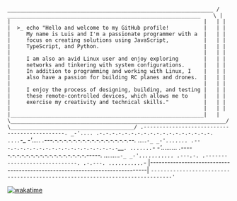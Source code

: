 
 `      _________________________________________________________________
    /    _____________________________________________________________    \
    |   |                                                             |   |
    |   |  >_ echo "Hello and welcome to my GitHub profile!           |   |
    |   |     My name is Luis and I'm a passionate programmer with a  |   |
    |   |     focus on creating solutions using JavaScript,           |   |
    |   |     TypeScript, and Python.                                 |   |
    |   |                                                             |   |
    |   |     I am also an avid Linux user and enjoy exploring        |   |
    |   |     networks and tinkering with system configurations.      |   |
    |   |     In addition to programming and working with Linux, I    |   |
    |   |     also have a passion for building RC planes and drones.  |   |
    |   |                                                             |   |
    |   |     I enjoy the process of designing, building, and testing |   |
    |   |     these remote-controlled devices, which allows me to     |   |
    |   |     exercise my creativity and technical skills."           |   |
    |   |                                                             |   |
    |   |_____________________________________________________________|   |
     \____________________________________________________________________/
                     \_______________________________________/
                  .---------------------------------------------.
               _-'.... .-.-.-.-.-.-.-.-.-.-.-.-.-.-.-.-.-.-.  ....`-_
            _-'..... .---.-.-.-.-.-.-.-.-.-.-.-.-.-.-.-.-.--.  .....`-_
         _-'....... .---.-.-.-.-.-.-.-.-.-.-.-.-.-.-.-.-.-`__`. .......`-_
      _-'......... .-----.-.-.-.-.-.-.-.-.-.-.-.-.-.-.-.-.-----. .........`-_
   _-'........... .---.-. .-----------------------------. .-.---. ...........`-_
  |-----------------------------------------------------------------------------|
  `-----------------------------------------------------------------------------'`



[![wakatime](https://wakatime.com/badge/user/18b9494b-e4a1-4ef6-b414-f5ca7dd16ca3.svg)](https://wakatime.com/@18b9494b-e4a1-4ef6-b414-f5ca7dd16ca3)
<!--
**suarezluis/suarezluis** is a ✨ _special_ ✨ repository because its `README.md` (this file) appears on your GitHub profile.

Here are some ideas to get you started:

- 🔭 I’m currently working on ...
- 🌱 I’m currently learning ...
- 👯 I’m looking to collaborate on ...
- 🤔 I’m looking for help with ...
- 💬 Ask me about ...
- 📫 How to reach me: ...
- 😄 Pronouns: ...
- ⚡ Fun fact: ...
-->
